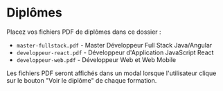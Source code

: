 # Diplômes

Placez vos fichiers PDF de diplômes dans ce dossier :

- `master-fullstack.pdf` - Master Développeur Full Stack Java/Angular
- `developpeur-react.pdf` - Développeur d'Application JavaScript React
- `developpeur-web.pdf` - Développeur Web et Web Mobile

Les fichiers PDF seront affichés dans un modal lorsque l'utilisateur clique sur le bouton "Voir le diplôme" de chaque formation.
